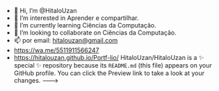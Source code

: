 - 👋 Hi, I’m @HitaloUzan
- 👀 I’m interested in Aprender e compartilhar.
- 🌱 I’m currently learning  Ciências da Computação.
- 💞️ I’m looking to collaborate on Ciências da Computação.
- 📫 por email: hitalouzan@gmail.com
- https://wa.me/5511911566247
- https://hitalouzan.github.io/Portf-lio/
HitaloUzan/HitaloUzan is a ✨ special ✨ repository because its `README.md` (this file) appears on your GitHub profile.
You can click the Preview link to take a look at your changes.
--->
